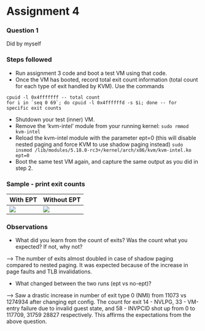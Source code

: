 # Assignment 4

### Question 1 

Did by myself
 
### Steps followed

- Run assignment 3 code and boot a test VM using that code.
- Once the VM has booted, record total exit count information (total count for each type of exit handled by KVM). Use the commands 
```
cpuid -l 0x4fffffff -- total count
for i in `seq 0 69`; do cpuid -l 0x4ffffffd -s $i; done -- for specific exit counts
```
- Shutdown your test (inner) VM.
- Remove the ‘kvm-intel’ module from your running kernel: 
```sudo rmmod kvm-intel```
- Reload the kvm-intel module with the parameter ept=0 (this will disable nested paging and force KVM to use shadow paging instead)
``` sudo insmod /lib/modules/5.18.0-rc3+/kernel/arch/x86/kvm/kvm-intel.ko ept=0 ```
-  Boot the same test VM again, and capture the same output as you did in step 2.


### Sample - print exit counts

| With EPT  | Without EPT |
| ------------- | ------------- |
|  ![](cmpe283/output/with_ept.JPG)  |   ![](cmpe283/output/without_ept.JPG)  |

### Observations

- What did you learn from the count of exits? Was the count what you expected? If not, why not?

--> The number of exits almost doubled in case of shadow paging compared to nested paging. It was expected because of the increase in page faults and TLB invalidations.

- What changed between the two runs (ept vs no-ept)?

--> Saw a drastic increase in number of exit type 0 (NMI) from 11073 vs 1274934 after changing ept config. The count for exit 14 - NVLPG, 33 - VM-entry failure due to invalid guest state,  and 58 - INVPCID shot up from 0 to  117709, 31759 28827 respectively. This affirms the expectations from the above question.
